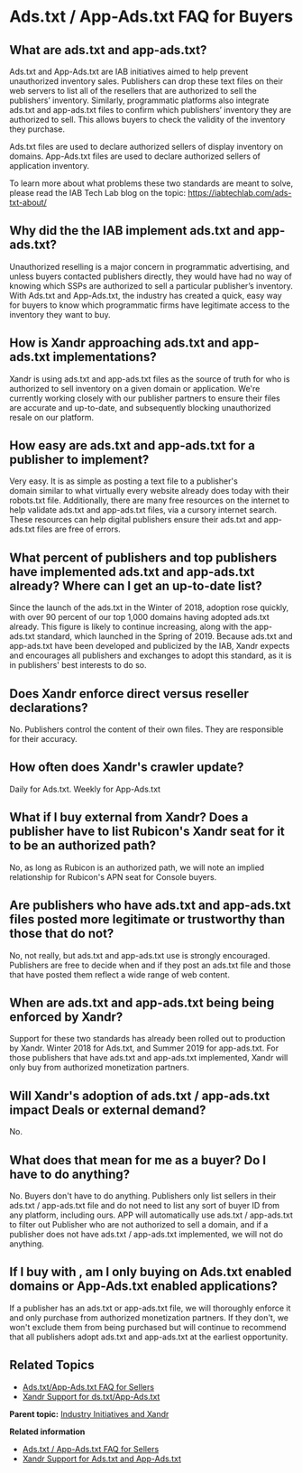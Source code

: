 # Ads.txt / App-Ads.txt FAQ for Buyers

<div class="body">

<div class="section">

## What are ads.txt and app-ads.txt? 

Ads.txt and App-Ads.txt are IAB initiatives aimed to help prevent
unauthorized inventory sales. Publishers can drop these text files on
their web servers to list all of the resellers that are authorized to
sell the publishers’ inventory. Similarly, programmatic platforms also
integrate ads.txt and app-ads.txt files to confirm which publishers’
inventory they are authorized to sell. This allows buyers to check the
validity of the inventory they purchase.

Ads.txt files are used to declare authorized sellers of display
inventory on domains. App-Ads.txt files are used to declare authorized
sellers of application inventory. 

To learn more about what problems these two standards are meant to
solve, please read the IAB Tech Lab blog on the
topic: <a href="https://iabtechlab.com/ads-txt-about/" class="xref"
target="_blank">https://iabtechlab.com/ads-txt-about/</a>

</div>

<div class="section">

## Why did the the IAB implement ads.txt and app-ads.txt?

Unauthorized reselling is a major concern in programmatic advertising,
and unless buyers contacted publishers directly, they would have had no
way of knowing which SSPs are authorized to sell a particular
publisher’s inventory. With Ads.txt and App-Ads.txt, the industry has
created a quick, easy way for buyers to know which programmatic firms
have legitimate access to the inventory they want to buy.

</div>

<div class="section">

## How is <span class="ph">Xandr</span> approaching ads.txt and app-ads.txt implementations? 

<span class="ph">Xandr</span> is using ads.txt and app-ads.txt files as
the source of truth for who is authorized to sell inventory on a given
domain or application. We're currently working closely with our
publisher partners to ensure their files are accurate and up-to-date,
and subsequently blocking unauthorized resale on our platform.

</div>

<div class="section">

## How easy are ads.txt and app-ads.txt for a publisher to implement?

Very easy. It is as simple as posting a text file to a publisher's
domain similar to what virtually every website already does today with
their robots.txt file. Additionally, there are many free resources on
the internet to help validate ads.txt and app-ads.txt files, via a
cursory internet search. These resources can help digital publishers
ensure their ads.txt and app-ads.txt files are free of errors.

</div>

<div class="section">

## What percent of publishers and top publishers have implemented ads.txt and app-ads.txt already? Where can I get an up-to-date list? 

Since the launch of the ads.txt in the Winter of 2018, adoption rose
quickly, with over 90 percent of our top 1,000 domains having adopted
ads.txt already. This figure is likely to continue increasing, along
with the app-ads.txt standard, which launched in the Spring of 2019.
Because ads.txt and app-ads.txt have been developed and publicized by
the IAB, <span class="ph">Xandr</span> expects and encourages all
publishers and exchanges to adopt this standard, as it is in publishers'
best interests to do so.

</div>

<div class="section">

## Does <span class="ph">Xandr</span> enforce direct versus reseller declarations? 

No. Publishers control the content of their own files. They are
responsible for their accuracy.

</div>

<div class="section">

## How often does <span class="ph">Xandr</span>'s crawler update?

Daily for Ads.txt. Weekly for App-Ads.txt

</div>

<div class="section">

## What if I buy external from <span class="ph">Xandr</span>? Does a publisher have to list Rubicon's <span class="ph">Xandr</span> seat for it to be an authorized path?  

No, as long as Rubicon is an authorized path, we will note an implied
relationship for Rubicon's APN seat for Console buyers.

</div>

<div class="section">

## Are publishers who have ads.txt and app-ads.txt files posted more legitimate or trustworthy than those that do not?

No, not really, but ads.txt and app-ads.txt use is strongly encouraged.
Publishers are free to decide when and if they post an ads.txt file and
those that have posted them reflect a wide range of web content.

</div>

<div class="section">

## When are ads.txt and app-ads.txt being being enforced by <span class="ph">Xandr</span>?

Support for these two standards has already been rolled out to
production by <span class="ph">Xandr</span>. Winter 2018 for Ads.txt,
and Summer 2019 for app-ads.txt. For those publishers that have ads.txt
and app-ads.txt implemented, <span class="ph">Xandr</span> will only buy
from authorized monetization partners. 

</div>

<div class="section">

## Will <span class="ph">Xandr</span>'s adoption of ads.txt / app-ads.txt impact Deals or external demand?

No. 

</div>

<div class="section">

## What does that mean for me as a buyer? Do I have to do anything?

No. Buyers don't have to do anything. Publishers only list sellers in
their ads.txt / app-ads.txt file and do not need to list any sort of
buyer ID from any platform, including ours. APP will automatically use
ads.txt / app-ads.txt to filter out Publisher who are not authorized to
sell a domain, and if a publisher does not have ads.txt / app-ads.txt
implemented, we will not do anything.

</div>

<div class="section">

## If I buy with <span class="ph"></span>, am I only buying on Ads.txt enabled domains or App-Ads.txt enabled applications? 

If a publisher has an ads.txt or app-ads.txt file, we will thoroughly
enforce it and only purchase from authorized monetization partners. If
they don't, we won't exclude them from being purchased but will continue
to recommend that all publishers adopt ads.txt and app-ads.txt at the
earliest opportunity. 

</div>

<div class="section">

## Related Topics

<div class="p">

- <a
  href="https://docs.xandr.com/bundle/industry-reference/page/ads-txt---app-ads-txt-faq-for-sellers.html"
  class="xref" target="_blank">Ads.txt/App-Ads.txt FAQ for Sellers</a>
- <a
  href="https://docs.xandr.com/bundle/industry-reference/page/xandr-support-for-ads-txt-and-app-ads-txt.html"
  class="xref" target="_blank">Xandr Support for ds.txt/App-Ads.txt</a>

</div>

</div>

</div>

<div class="related-links">

<div class="familylinks">

<div class="parentlink">

**Parent topic:**
<a href="industry-initiatives-and-xandr.html" class="link">Industry
Initiatives and Xandr</a>

</div>

</div>

<div class="linklist relinfo" lang="en-US">

**Related information**  

- <a href="ads-txt---app-ads-txt-faq-for-sellers.html"
  class="link">Ads.txt / App-Ads.txt FAQ for Sellers</a>
- <a href="xandr-support-for-ads-txt-and-app-ads-txt.html"
  class="link">Xandr Support for Ads.txt and App-Ads.txt</a>

</div>

</div>
